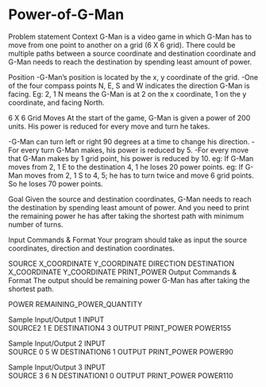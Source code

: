 # Power-of-G-Man

Problem statement
Context
 G-Man is a video game in which G-Man has to move from one point to another on a grid (6 X 6 grid). There could be multiple paths between a source coordinate and destination coordinate and G-Man needs to reach the destination by spending least amount of power.

Position
 -G-Man’s position is located by the x, y coordinate of the grid. 
 -One of the four compass points N, E, S and W indicates the direction G-Man is facing. 
 Eg: 2, 1 N means the G-Man is at 2 on the x coordinate, 1 on the y coordinate, and facing North.

6 X 6 Grid
Moves
 At the start of the game, G-Man is given a power of 200 units. His power is reduced for every move and turn he takes.
 
-G-Man can turn left or right 90 degrees at a time to change his direction.
-For every turn G-Man makes, his power is reduced by 5.
-For every move that G-Man makes by 1 grid point, his power is reduced by 10.
  eg: If G-Man moves from 2, 1 E to the destination 4, 1 he loses 20 power points. 
  eg: If G-Man moves from 2, 1 S to 4, 5; he has to turn twice and move 6 grid points. So he loses 70 power points. 

Goal
 Given the source and destination coordinates, G-Man needs to reach the destination by spending least amount of power. And you need to print the remaining power he has after taking the shortest path with minimum number of turns. 


Input Commands & Format
 Your program should take as input the source coordinates, direction and destination coordinates.
 
SOURCE X_COORDINATE Y_COORDINATE DIRECTION 
DESTINATION X_COORDINATE Y_COORDINATE 
PRINT_POWER 
Output Commands & Format
 The output should be remaining power G-Man has after taking the shortest path.
 
POWER  REMAINING_POWER_QUANTITY

Sample Input/Output 1
INPUT	
SOURCE2 1 E
DESTINATION4 3 
OUTPUT
PRINT_POWER	POWER155

Sample Input/Output 2
INPUT	
SOURCE 0 5 W
DESTINATION6 1
OUTPUT
PRINT_POWER	POWER90

Sample Input/Output 3
INPUT	
SOURCE 3 6 N
DESTINATION1 0
OUTPUT
PRINT_POWER POWER110

